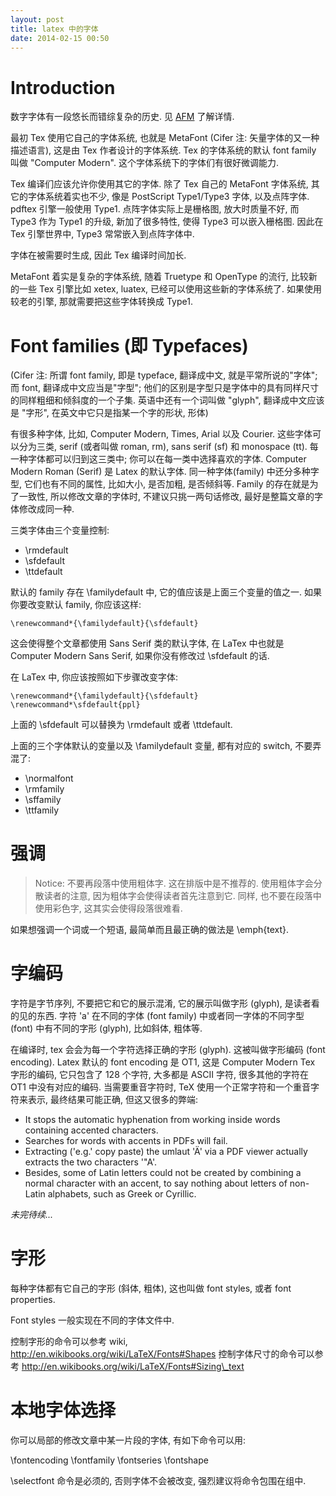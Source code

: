 ```yaml
---
layout: post
title: latex 中的字体
date: 2014-02-15 00:50
---
```


# Introduction

数字字体有一段悠长而错综复杂的历史. 见 [AFM][AFM] 了解详情.

最初 Tex 使用它自己的字体系统, 也就是 MetaFont (Cifer 注: 矢量字体的又一种描述语言), 这是由 Tex 作者设计的字体系统. Tex 的字体系统的默认 font family 叫做 "Computer Modern". 这个字体系统下的字体们有很好微调能力.

Tex 编译们应该允许你使用其它的字体. 除了 Tex 自己的 MetaFont 字体系统, 其它的字体系统着实也不少, 像是 PostScript Type1/Type3 字体, 以及点阵字体. pdftex 引擎一般使用 Type1. 点阵字体实际上是栅格图, 放大时质量不好, 而 Type3 作为 Type1 的升级, 新加了很多特性, 使得 Type3 可以嵌入栅格图. 因此在 Tex 引擎世界中, Type3 常常嵌入到点阵字体中.

字体在被需要时生成, 因此 Tex 编译时间加长.

MetaFont 着实是复杂的字体系统, 随着 Truetype 和 OpenType 的流行, 比较新的一些 Tex 引擎比如 xetex, luatex, 已经可以使用这些新的字体系统了. 如果使用较老的引擎, 那就需要把这些字体转换成 Type1.

# Font families (即 Typefaces)

(Cifer 注: 所谓 font family, 即是 typeface, 翻译成中文, 就是平常所说的"字体"; 而 font, 翻译成中文应当是"字型"; 他们的区别是字型只是字体中的具有同样尺寸的同样粗细和倾斜度的一个子集. 英语中还有一个词叫做 "glyph", 翻译成中文应该是 "字形", 在英文中它只是指某一个字的形状, 形体)

有很多种字体, 比如, Computer Modern, Times, Arial 以及 Courier. 这些字体可以分为三类, serif (或者叫做 roman, rm), sans serif (sf) 和 monospace (tt). 每一种字体都可以归到这三类中; 你可以在每一类中选择喜欢的字体. Computer Modern Roman (Serif) 是 Latex 的默认字体. 同一种字体(family) 中还分多种字型, 它们也有不同的属性, 比如大小, 是否加粗, 是否倾斜等. Family 的存在就是为了一致性, 所以修改文章的字体时, 不建议只挑一两句话修改, 最好是整篇文章的字体修改成同一种.

三类字体由三个变量控制:

*   \rmdefault
*   \sfdefault
*   \ttdefault

默认的 family 存在 \familydefault 中, 它的值应该是上面三个变量的值之一. 如果你要改变默认 family, 你应该这样:

    \renewcommand*{\familydefault}{\sfdefault}

这会使得整个文章都使用 Sans Serif 类的默认字体, 在 LaTex 中也就是 Computer Modern Sans Serif, 如果你没有修改过 \sfdefault 的话.

在 LaTex 中, 你应该按照如下步骤改变字体:

    \renewcommand*{\familydefault}{\sfdefault}
    \renewcommand*\sfdefault{ppl}

上面的 \sfdefault 可以替换为 \rmdefault 或者 \ttdefault.

上面的三个字体默认的变量以及 \familydefault 变量, 都有对应的 switch, 不要弄混了:

*   \normalfont
*   \rmfamily
*   \sffamily
*   \ttfamily

# 强调

>   Notice: 不要再段落中使用粗体字. 这在排版中是不推荐的. 使用粗体字会分散读者的注意, 因为粗体字会使得读者首先注意到它. 同样, 也不要在段落中使用彩色字, 这其实会使得段落很难看.

如果想强调一个词或一个短语, 最简单而且最正确的做法是 \emph{text}.

# 字编码

字符是字节序列, 不要把它和它的展示混淆, 它的展示叫做字形 (glyph), 是读者看的见的东西. 字符 'a' 在不同的字体 (font family) 中或者同一字体的不同字型 (font) 中有不同的字形 (glyph), 比如斜体, 粗体等.

在编译时, tex 会会为每一个字符选择正确的字形 (glyph). 这被叫做字形编码 (font encoding). Latex 默认的 font encoding 是 OT1, 这是 Computer Modern Tex 字形的编码, 它只包含了 128 个字符, 大多都是 ASCII 字符, 很多其他的字符在 OT1 中没有对应的编码. 当需要重音字符时, TeX 使用一个正常字符和一个重音字符来表示, 最终结果可能正确, 但这又很多的弊端:

*   It stops the automatic hyphenation from working inside words containing accented characters.
*   Searches for words with accents in PDFs will fail.
*   Extracting ('e.g.' copy paste) the umlaut 'Ä' via a PDF viewer actually extracts the two characters '"A'.
*   Besides, some of Latin letters could not be created by combining a normal character with an accent, to say nothing about letters of non-Latin alphabets, such as Greek or Cyrillic.

_未完待续..._

# 字形

每种字体都有它自己的字形 (斜体, 粗体), 这也叫做 font styles, 或者 font properties.

Font styles 一般实现在不同的字体文件中. 

控制字形的命令可以参考 wiki, http://en.wikibooks.org/wiki/LaTeX/Fonts#Shapes
控制字体尺寸的命令可以参考 http://en.wikibooks.org/wiki/LaTeX/Fonts#Sizing\_text

# 本地字体选择

你可以局部的修改文章中某一片段的字体, 有如下命令可以用:

\fontencoding
\fontfamily
\fontseries
\fontshape

\selectfont 命令是必须的, 否则字体不会被改变, 强烈建议将命令包围在组中.


[AFM]: http://en.wikipedia.org/wiki/Adobe_Font_Metrics#AFM
